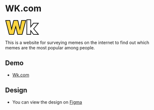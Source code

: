 # WK.com

![Wk Logo](https://raw.githubusercontent.com/Fern-Aerell/Wk.com/main/public/assets/Logo.png)

This is a website for surveying memes on the internet to find out which memes are the most popular among people.

## Demo
- [Wk.com](https://fern-aerell.github.io/projects/wk/index.html)

## Design
- You can view the design on [Figma](https://www.figma.com/community/file/1291598186793606209)
